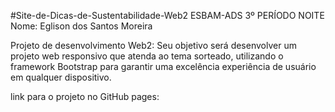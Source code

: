 #Site-de-Dicas-de-Sustentabilidade-Web2
ESBAM-ADS 3º PERÍODO NOITE
Nome: Eglison dos Santos Moreira

Projeto de desenvolvimento Web2: Seu objetivo será desenvolver um 
projeto web responsivo que atenda ao tema sorteado, utilizando o
framework Bootstrap para garantir uma excelência experiência de
usuário em qualquer dispositivo.  

link para o projeto no GitHub pages: 
